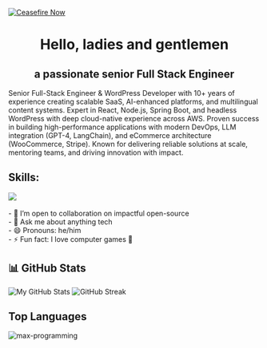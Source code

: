 [![Ceasefire Now](https://badge.techforpalestine.org/ceasefire-now)](https://techforpalestine.org/learn-more)

<h1 align="center">Hello, ladies and gentlemen</h1>
<h2 align="center">a passionate senior Full Stack Engineer</h2>
<!-- <p align="center" > -->
 Senior Full-Stack Engineer & WordPress Developer with 10+ years of experience creating scalable SaaS, AI-enhanced platforms, and multilingual content systems. Expert in React, Node.js, Spring Boot, and headless WordPress with deep cloud-native experience across AWS. Proven success in building high-performance applications with modern DevOps, LLM integration (GPT-4, LangChain), and eCommerce architecture (WooCommerce, Stripe). Known for delivering reliable solutions at scale, mentoring teams, and driving innovation with impact.
</p>

## Skills:

  <a href="https://skillicons.dev">
    <img src="https://skillicons.dev/icons?  i=js,ts,nextjs,react,vite,nodejs,prisma,vscode,py,git,github,githubactions,astro,css,tailwind,express,fastapi,firebase,mongodb,supabase,dart,flutter,netlify,vercel,python,java,nest,symfony,django,graphql,wordpress,aws,mysql,postgresql,cypress,jest,php,c#,mocha,jest,redis,rabbitmq" />
  </a>

<br />
<br />
- 👯 I’m open to collaboration on impactful open-source
<br />
- 💬 Ask me about anything tech
<br />
- 😄 Pronouns: he/him
<br />
- ⚡ Fun fact: I love computer games 🥳

## 📊 GitHub Stats

![My GitHub Stats](https://github-readme-stats.vercel.app/api?username=mybuddy4305&show_icons=true&theme=radical)
![GitHub Streak](https://github-readme-streak-stats.herokuapp.com/?user=jinyiguo&theme=radical)

## Top Languages
<p><img align="left" src="https://github-readme-stats.max-programming.vercel.app/api/top-langs/?username=mybuddy4305&layout=compact&hide=html&theme=react" alt="max-programming" /></p> 
